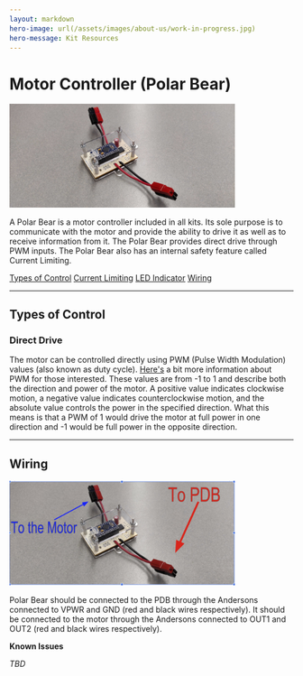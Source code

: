 ```yaml
---
layout: markdown
hero-image: url(/assets/images/about-us/work-in-progress.jpg)
hero-message: Kit Resources
---
```


Motor Controller (Polar Bear)
==========

<img src="IMG_20190308_234016.jpg" style="width: 400px; height: auto">

A Polar Bear is a motor controller included in all kits. Its sole purpose is to communicate with the motor and provide the ability to drive it as well as to receive information from it. The Polar Bear provides direct drive through PWM inputs. The Polar Bear also has an internal safety feature called Current Limiting.
>
[Types of Control](#control)
[Current Limiting](#current)
[LED Indicator](#LED)
[Wiring](#wiring)

---

## Types of Control <a name = "control"></a>

### Direct Drive
The motor can be controlled directly using PWM (Pulse Width Modulation) values (also known as duty cycle). [Here's](https://www.arduino.cc/en/Tutorial/PWM) a bit more information about PWM for those interested. These values are from -1 to 1 and describe both the direction and power of the motor. A positive value indicates clockwise motion, a negative value indicates counterclockwise motion, and the absolute value controls the power in the specified direction. What this means is that a PWM of 1 would drive the motor at full power in one direction and -1 would be full power in the opposite direction.

---

## Wiring<a name = "wiring"></a>
<img src="LabelledPolarBear.jpg" style="width: 400px; height: auto">

Polar Bear should be connected to the PDB through the Andersons connected to VPWR and GND (red and black wires respectively). It should be connected to the motor through the Andersons connected to OUT1 and OUT2 (red and black wires respectively).

**Known Issues**

_TBD_